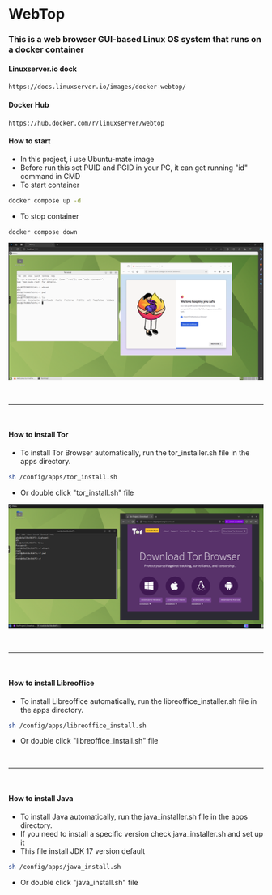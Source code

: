 # WebTop

### This is a web browser GUI-based Linux OS system that runs on a docker container

#### Linuxserver.io dock
~~~url
https://docs.linuxserver.io/images/docker-webtop/
~~~

#### Docker Hub
~~~url
https://hub.docker.com/r/linuxserver/webtop
~~~

#### How to start
* In this project, i use Ubuntu-mate image
* Before run this set PUID and PGID in your PC, it can get running "id" command in CMD
* To start container
~~~sh
docker compose up -d
~~~
* To stop container
~~~sh
docker compose down
~~~
![alt text](README-imgs/desktop-img.png)


<br>
<hr>
<br>


#### How to install Tor
* To install Tor Browser automatically, run the tor_installer.sh file in the apps directory. 
~~~sh
sh /config/apps/tor_install.sh
~~~
* Or double click "tor_install.sh" file

![alt text](README-imgs/tor-img.png)

<br>
<hr>
<br>

#### How to install Libreoffice
* To install Libreoffice automatically, run the libreoffice_installer.sh file in the apps directory. 
~~~sh
sh /config/apps/libreoffice_install.sh
~~~
* Or double click "libreoffice_install.sh" file

<br>
<hr>
<br>

#### How to install Java
* To install Java automatically, run the java_installer.sh file in the apps directory.
* If you need to install a specific version check java_installer.sh and set up it
* This file install JDK 17 version default 
~~~sh
sh /config/apps/java_install.sh
~~~
* Or double click "java_install.sh" file